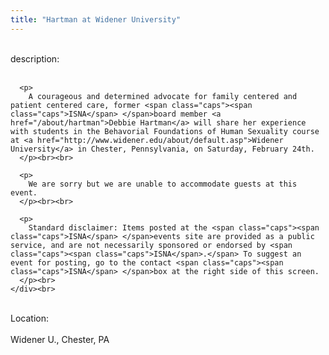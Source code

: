 ```yaml
---
title: "Hartman at Widener University"
---
```


<div class="flexinode-body flexinode-2">
  <div class="flexinode-textarea-1">
    <div class="form-item">
      <br> <label>description:</label><br /> <br> 
      
      <p>
        A courageous and determined advocate for family centered and patient centered care, former <span class="caps"><span class="caps">ISNA</span> </span>board member <a href="/about/hartman">Debbie Hartman</a> will share her experience with students in the Behavorial Foundations of Human Sexuality course at <a href="http://www.widener.edu/about/default.asp">Widener University</a> in Chester, Pennsylvania, on Saturday, February 24th.
      </p><br><br>
      
      <p>
        We are sorry but we are unable to accommodate guests at this event.
      </p><br><br>
      
      <p>
        Standard disclaimer: Items posted at the <span class="caps"><span class="caps">ISNA</span> </span>events site are provided as a public service, and are not necessarily sponsored or endorsed by <span class="caps"><span class="caps">ISNA</span>.</span> To suggest an event for posting, go to the contact <span class="caps"><span class="caps">ISNA</span> </span>box at the right side of this screen.
      </p><br>
    </div><br>
  </div>
  
  <div class="flexinode-textfield-2">
    <div class="form-item">
      <br> <label>Location:</label><br /> <br> Widener U., Chester, PA<br>
    </div><br>
  </div>
</div>